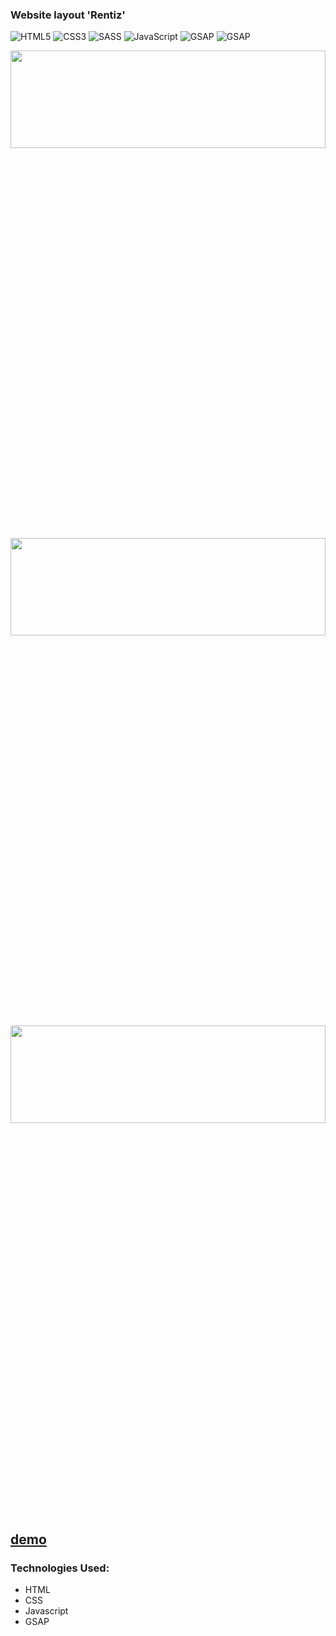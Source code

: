 
### Website layout 'Rentiz' 

![HTML5](https://img.shields.io/badge/html5-%23E34F26.svg?style=for-the-badge&logo=html5&logoColor=white)
![CSS3](https://img.shields.io/badge/css3-%231572B6.svg?style=for-the-badge&logo=css3&logoColor=white)
![SASS](https://img.shields.io/badge/SASS-hotpink.svg?style=for-the-badge&logo=SASS&logoColor=white)
![JavaScript](https://img.shields.io/badge/javascript-%23323330.svg?style=for-the-badge&logo=javascript&logoColor=%23F7DF1E)
![GSAP](https://img.shields.io/badge/gsap-%d94038.svg?style=for-the-badge&logo=gsap&logoColor=%D94A3D)
![GSAP](https://img.shields.io/badge/gsap-%23323330.svg?style=for-the-badge&logo=gsap&logoColor=%d94a3d)

<div align="center"><img src="https://github.com/juliaDooby/Rentiz/blob/main/RentizShot1.JPG" width="100%" height="20%"></img></div>
<div align="center"><img src="https://github.com/juliaDooby/Rentiz/blob/main/RentizShot2.JPG" width="100%" height="20%"></img></div>
<div align="center"><img src="https://github.com/juliaDooby/Rentiz/blob/main/RentizShot3.JPG" width="100%" height="20%"></img></div>

[demo](https://juliadooby.github.io/Rentiz/)
---

### Technologies Used:

* HTML
* CSS
* Javascript 
* GSAP

